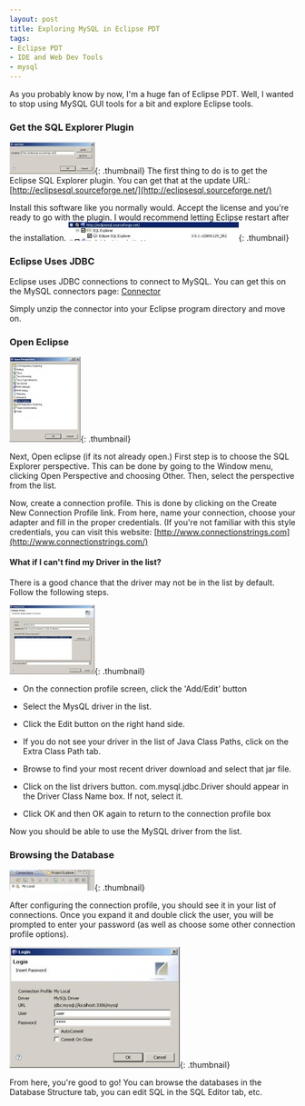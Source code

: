 ```yaml
---
layout: post
title: Exploring MySQL in Eclipse PDT
tags:
- Eclipse PDT
- IDE and Web Dev Tools
- mysql
---
```

As you probably know by now, I'm a huge fan of Eclipse PDT.  Well, I wanted to stop using MySQL GUI tools for a bit and explore Eclipse tools.

### Get the SQL Explorer Plugin

[![](/uploads/2010/1-150x56.jpg)](/uploads/2010/1.jpg){: .thumbnail}
The first thing to do is to get the Eclipse SQL Explorer plugin.  You can get that at the update URL:
[http://eclipsesql.sourceforge.net/](http://eclipsesql.sourceforge.net/)

Install this software like you normally would.  Accept the license and you're ready to go with the plugin.  I would recommend letting Eclipse restart after the installation.
[![](/uploads/2010/2-300x33.jpg)](/uploads/2010/2.jpg){: .thumbnail}

### Eclipse Uses JDBC

Eclipse uses JDBC connections to connect to MySQL.  You can get this on the MySQL connectors page:
[Connector](http://www.mysql.com/products/connector/)

Simply unzip the connector into your Eclipse program directory and move on.

### Open Eclipse

[![](/uploads/2010/3-125x150.jpg)](/uploads/2010/3.jpg){: .thumbnail}

Next, Open eclipse (if its not already open.)  First step is to choose the SQL Explorer perspective.  This can be done by going to the Window menu, clicking Open Perspective and choosing Other.  Then, select the perspective from the list.

Now, create a connection profile.  This is done by clicking on the Create New Connection Profile link.  From here, name your connection, choose your adapter and fill in the proper credentials.  (If you're not familiar with this style credentials, you can visit this website:  [http://www.connectionstrings.com](http://www.connectionstrings.com/)

#### What if I can't find my Driver in the list?

There is a good chance that the driver may not be in the list by default.
Follow the following steps.

[![](/uploads/2010/5-150x122.jpg)](/uploads/2010/5.jpg){: .thumbnail}

* On the connection profile screen, click the 'Add/Edit' button

* Select the MysQL driver in the list.

* Click the Edit button on the right hand side.

* If you do not see your driver in the list of Java Class Paths, click on the Extra Class Path tab.

* Browse to find your most recent driver download and select that jar file.

* Click on the list drivers button.  com.mysql.jdbc.Driver should appear in the Driver Class Name box.  If not, select it.

* Click OK and then OK again to return to the connection profile box

Now you should be able to use the MySQL driver from the list.

### Browsing the Database

[![](/uploads/2010/6-150x37.jpg)](/uploads/2010/6.jpg){: .thumbnail}

After configuring the connection profile, you should see it in your list of connections.  Once you expand it and double click the user, you will be prompted to enter your password (as well as choose some other connection profile options).

[![](/uploads/2010/7-300x213.jpg)](/uploads/2010/7.jpg){: .thumbnail}

From here, you're good to go!  You can browse the databases in the Database Structure tab, you can edit SQL in the SQL Editor tab, etc.
